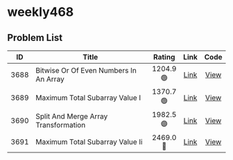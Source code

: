 # weekly468

<!-- LEETCODE_TABLE_START -->
## Problem List

| ID | Title | Rating | Link | Code |
|:--:|-------|:------:|:----:|:----:|
| 3688 | Bitwise Or Of Even Numbers In An Array | 1204.9<br>🟢 | [Link](https://leetcode.com/problems/bitwise-or-of-even-numbers-in-an-array/) | [View](./contests/weekly468/3688.bitwise-or-of-even-numbers-in-an-array.cpp) |
| 3689 | Maximum Total Subarray Value I | 1370.7<br>🟢 | [Link](https://leetcode.com/problems/maximum-total-subarray-value-i/) | [View](./contests/weekly468/3689.maximum-total-subarray-value-i.cpp) |
| 3690 | Split And Merge Array Transformation | 1982.5<br>🟣 | [Link](https://leetcode.com/problems/split-and-merge-array-transformation/) | [View](./contests/weekly468/3690.split-and-merge-array-transformation.cpp) |
| 3691 | Maximum Total Subarray Value Ii | 2469.0<br>🔴 | [Link](https://leetcode.com/problems/maximum-total-subarray-value-ii/) | [View](./contests/weekly468/3691.maximum-total-subarray-value-ii.cpp) |

<!-- LEETCODE_TABLE_END -->
